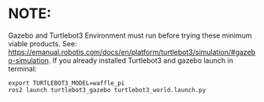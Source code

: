 # NOTE: 
Gazebo and Turtlebot3 Environment must run before trying these minimum viable products. 
See: https://emanual.robotis.com/docs/en/platform/turtlebot3/simulation/#gazebo-simulation. 
If you already installed Turtlebot3 and gazebo launch in terminal: 

```shell
export TURTLEBOT3_MODEL=waffle_pi
ros2 launch turtlebot3_gazebo turtlebot3_world.launch.py
``` 
